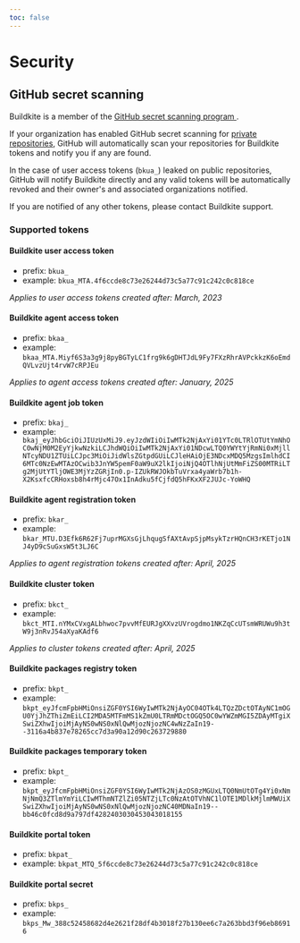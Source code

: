 ```yaml
---
toc: false
---
```


# Security

## GitHub secret scanning

Buildkite is a member of the [GitHub secret scanning program
](https://docs.github.com/en/code-security/secret-scanning/secret-scanning-partnership-program/secret-scanning-partner-program).

If your organization has enabled GitHub secret scanning for [private repositories](https://docs.github.com/en/code-security/secret-scanning/enabling-secret-scanning-features/enabling-secret-scanning-for-your-repository), GitHub will automatically scan your repositories for Buildkite tokens and notify you if any are found.

In the case of user access tokens (`bkua_`) leaked on public repositories, GitHub will notify Buildkite directly and any valid tokens will be automatically revoked and their owner's and associated organizations notified.

If you are notified of any other tokens, please contact Buildkite support.

### Supported tokens

#### Buildkite user access token

- prefix: `bkua_`
- example: `bkua_MTA.4f6ccde8c73e26244d73c5a77c91c242c0c818ce`

_Applies to user access tokens created after:  March, 2023_

#### Buildkite agent access token

- prefix: `bkaa_`
- example: `bkaa_MTA.Miyf6S3a3g9j8pyBGTyLC1frg9k6gDHTJdL9Fy7FXzRhrAVPckkzK6oEmdQVLvzUjt4rvW7cRPJEu`

_Applies to agent access tokens created after: January, 2025_

#### Buildkite agent job token

- prefix: `bkaj_`
- example: ` bkaj_eyJhbGciOiJIUzUxMiJ9.eyJzdWIiOiIwMTk2NjAxYi01YTc0LTRlOTUtYmNhOC0wNjM0M2EyYjkwNzkiLCJhdWQiOiIwMTk2NjAxYi01NDcwLTQ0YWYtYjRmNi0xMjllNTcyNDU1ZTUiLCJpc3MiOiJidWlsZGtpdGUiLCJleHAiOjE3NDcxMDQ5MzgsImlhdCI6MTc0NzEwMTAzOCwib3JnYW5pemF0aW9uX2lkIjoiNjQ4OTlhNjUtMmFiZS00MTRiLTg2MjUtYTljOWE3MjYzZGRjIn0.p-IZUkRWJOkbTuVrxa4yaWrb7b1h-X2KsxfcCRHoxsb8h4rMjc47Ox1InAdku5fCjfdQ5hFKxXF2JUJc-YoWHQ`

#### Buildkite agent registration token

- prefix: `bkar_`
- example: `bkar_MTU.D3Efk6R62Fj7uprMGXsGjLhqugSfAXtAvpSjpMsykTzrHQnCH3rKETjo1NJ4yD9cSuGxsW5t3LJ6C`

_Applies to agent registration tokens created after: April, 2025_

#### Buildkite cluster token

- prefix: `bkct_`
- example: `bkct_MTI.nYMxCVxgALbhwoc7pvvMfEURJgXXvzUVrogdmo1NKZqCcUTsmWRUWu9h3tW9j3nRvJ54aXyaKAdf6`

_Applies to cluster tokens created after: April, 2025_

#### Buildkite packages registry token

- prefix: `bkpt_`
- example: `bkpt_eyJfcmFpbHMiOnsiZGF0YSI6WyIwMTk2NjAyOC04OTk4LTQzZDctOTAyNC1mOGU0YjJhZThiZmEiLCI2MDA5MTFmMS1kZmU0LTRmMDctOGQ5OC0wYWZmMGI5ZDAyMTgiXSwiZXhwIjoiMjAyNS0wNS0xNlQwMjozNjozNC4wNzZaIn19--3116a4b837e78265cc7d3a90a12d90c263729880`

#### Buildkite packages temporary token

- prefix: `bkpt_`
- example: `bkpt_eyJfcmFpbHMiOnsiZGF0YSI6WyIwMTk2NjAzOS0zMGUxLTQ0NmUtOTg4Yi0xNmNjNmQ3ZTlmYmYiLCIwMThmNTZlZi05NTZjLTc0NzAtOTVhNC1lOTE1MDlkMjlmMWUiXSwiZXhwIjoiMjAyNS0wNS0xNlQwMjozNjozNC40MDNaIn19--bb46c0fcd8d9a797df4282403030453043018155`

#### Buildkite portal token

- prefix: `bkpat_`
- example: `bkpat_MTQ_5f6ccde8c73e26244d73c5a77c91c242c0c818ce`

#### Buildkite portal secret

- prefix: `bkps_`
- example: `bkps_Mw_388c52458682d4e2621f28df4b3018f27b130ee6c7a263bbd3f96eb86916`
